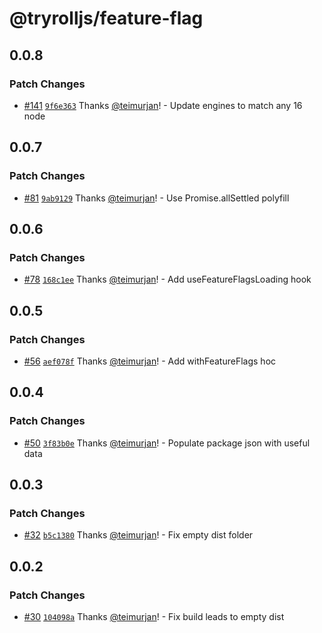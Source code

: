 # @tryrolljs/feature-flag

## 0.0.8

### Patch Changes

- [#141](https://github.com/TuringAdvisoryGroup/tryrolljs/pull/141) [`9f6e363`](https://github.com/TuringAdvisoryGroup/tryrolljs/commit/9f6e3637330ac931b08fa1d21ab9d05cb18a6893) Thanks [@teimurjan](https://github.com/teimurjan)! - Update engines to match any 16 node

## 0.0.7

### Patch Changes

- [#81](https://github.com/TuringAdvisoryGroup/tryrolljs/pull/81) [`9ab9129`](https://github.com/TuringAdvisoryGroup/tryrolljs/commit/9ab9129c9774027c3f46283c3967ddcb49f1a216) Thanks [@teimurjan](https://github.com/teimurjan)! - Use Promise.allSettled polyfill

## 0.0.6

### Patch Changes

- [#78](https://github.com/TuringAdvisoryGroup/tryrolljs/pull/78) [`168c1ee`](https://github.com/TuringAdvisoryGroup/tryrolljs/commit/168c1ee7867f18a22ede94726b412dd42f653088) Thanks [@teimurjan](https://github.com/teimurjan)! - Add useFeatureFlagsLoading hook

## 0.0.5

### Patch Changes

- [#56](https://github.com/TuringAdvisoryGroup/tryrolljs/pull/56) [`aef078f`](https://github.com/TuringAdvisoryGroup/tryrolljs/commit/aef078fa31fe93a28ef12f823663f2ff93fd497a) Thanks [@teimurjan](https://github.com/teimurjan)! - Add withFeatureFlags hoc

## 0.0.4

### Patch Changes

- [#50](https://github.com/TuringAdvisoryGroup/tryrolljs/pull/50) [`3f83b0e`](https://github.com/TuringAdvisoryGroup/tryrolljs/commit/3f83b0eba6e0cb47a2f7fa0a0422c8c1bb020463) Thanks [@teimurjan](https://github.com/teimurjan)! - Populate package json with useful data

## 0.0.3

### Patch Changes

- [#32](https://github.com/TuringAdvisoryGroup/tryrolljs/pull/32) [`b5c1380`](https://github.com/TuringAdvisoryGroup/tryrolljs/commit/b5c13804a3e19cb35e6ab6b3b3324d4c66a2232f) Thanks [@teimurjan](https://github.com/teimurjan)! - Fix empty dist folder

## 0.0.2

### Patch Changes

- [#30](https://github.com/TuringAdvisoryGroup/tryrolljs/pull/30) [`104098a`](https://github.com/TuringAdvisoryGroup/tryrolljs/commit/104098a0060ba114a1c919606ea5467ac75a6b22) Thanks [@teimurjan](https://github.com/teimurjan)! - Fix build leads to empty dist
